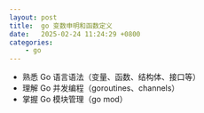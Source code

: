 ```yaml
---
layout: post
title:  go 变数申明和函数定义
date:   2025-02-24 11:24:29 +0800
categories: 
    - go
---
```


- 熟悉 Go 语言语法（变量、函数、结构体、接口等）
- 理解 Go 并发编程（goroutines、channels）
- 掌握 Go 模块管理（go mod）